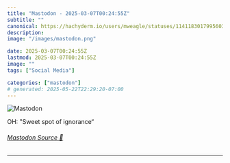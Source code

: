 ```yaml
---
title: "Mastodon - 2025-03-07T00:24:55Z"
subtitle: ""
canonical: https://hachyderm.io/users/mweagle/statuses/114118301799560365
description:
image: "/images/mastodon.png"

date: 2025-03-07T00:24:55Z
lastmod: 2025-03-07T00:24:55Z
image: ""
tags: ["Social Media"]

categories: ["mastodon"]
# generated: 2025-05-22T22:29:20-07:00
---
```

![Mastodon](/images/mastodon.png)

<p>OH: &quot;Sweet spot of ignorance“</p>


###### [Mastodon Source 🐘](https://hachyderm.io/@mweagle/114118301799560365)

___
